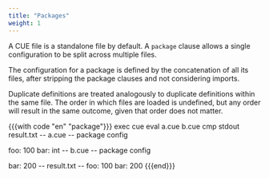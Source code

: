 ```yaml
---
title: "Packages"
weight: 1
---
```


A CUE file is a standalone file by default.
A `package` clause allows a single configuration to be split across multiple
files.

The configuration for a package is defined by the concatenation of all its
files, after stripping the package clauses and not considering imports.

Duplicate definitions are treated analogously to duplicate definitions within
the same file.
The order in which files are loaded is undefined, but any order will result
in the same outcome, given that order does not matter.

{{{with code "en" "package"}}}
exec cue eval a.cue b.cue
cmp stdout result.txt
-- a.cue --
package config

foo: 100
bar: int
-- b.cue --
package config

bar: 200
-- result.txt --
foo: 100
bar: 200
{{{end}}}
